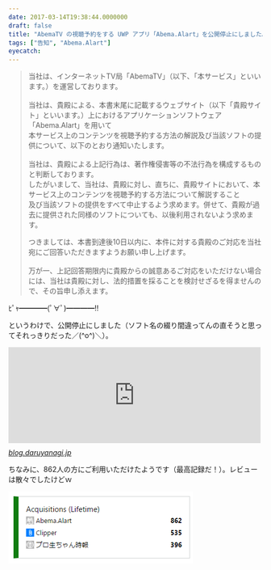 ```yaml
---
date: 2017-03-14T19:38:44.0000000
draft: false
title: "AbemaTV の視聴予約をする UWP アプリ「Abema.Alart」を公開停止にしました。"
tags: ["告知", "Abema.Alart"]
eyecatch: 
---
```


<blockquote>
<p>当社は、インターネットTV局「AbemaTV」（以下、「本サービス」といいます。）を運営しております。<br />
<br />
当社は、貴殿による、本書末尾に記載するウェブサイト（以下「貴殿サイト」といいます。）上におけるアプリケーションソフトウェア「Abema.Alart」を用いて<br />
本サービス上のコンテンツを視聴予約する方法の解説及び当該ソフトの提供について、以下のとおり通知いたします。<br />
<br />
当社は、貴殿による上記行為は、著作権侵害等の不法行為を構成するものと判断しております。<br />
したがいまして、当社は、貴殿に対し、直ちに、貴殿サイトにおいて、本サービス上のコンテンツを視聴予約する方法について解説すること<br />
及び当該ソフトの提供をすべて中止するよう求めます。併せて、貴殿が過去に提供された同様のソフトについても、以後利用されないよう求めます。</p><p>つきましては、本書到達後10日以内に、本件に対する貴殿のご対応を当社宛にご回答いただきますようお願い申し上げます。<br />
<br />
万が一、上記回答期限内に貴殿からの誠意あるご対応をいただけない場合には、当社は貴殿に対し、法的措置を採ることを検討せざるを得ませんので、その旨申し添えます。</p>

</blockquote>
<p>ﾋﾟｬ━━━━(ﾟ∀ﾟ)━━━━!!</p><p>というわけで、公開停止にしました（ソフト名の綴り間違ってんの直そうと思ってそれっきりだった／(^o^)＼）。</p><p><iframe src="https://hatenablog-parts.com/embed?url=https%3A%2F%2Fblog.daruyanagi.jp%2Fentry%2F2016%2F10%2F11%2F201541" title="AbemaTV の視聴予約をする UWP アプリ「Abema.Alart」を作りました。 - だるろぐ" class="embed-card embed-blogcard" scrolling="no" frameborder="0" style="display: block; width: 100%; height: 190px; max-width: 500px; margin: 10px 0px;"></iframe><cite class="hatena-citation"><a href="https://blog.daruyanagi.jp/entry/2016/10/11/201541">blog.daruyanagi.jp</a></cite></p><p>ちなみに、862人の方にご利用いただけたようです（最高記録だ！）。レビューは散々でしたけどｗ</p><p><span itemscope itemtype="http://schema.org/Photograph"><img src="20170314193049.png" alt="f:id:daruyanagi:20170314193049p:plain" title="f:id:daruyanagi:20170314193049p:plain" class="hatena-fotolife" itemprop="image"></span></p>
